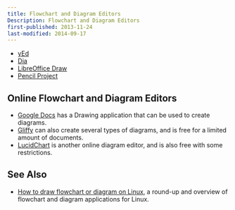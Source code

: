```yaml
---
title: Flowchart and Diagram Editors
Description: Flowchart and Diagram Editors
first-published: 2013-11-24
last-modified: 2014-09-17
---
```


*   [yEd](http://www.yworks.com/en/products_yed_about.html)
*   [Dia](http://live.gnome.org/Dia)
*   [LibreOffice Draw](https://www.libreoffice.org/discover/draw/)
*   [Pencil Project](http://pencil.evolus.vn/)

Online Flowchart and Diagram Editors
------------------------------------

*   [Google Docs](https://docs.google.com/) has a Drawing application that can be used to create diagrams.
*   [Gliffy](http://www.gliffy.com/) can also create several types of diagrams, and is free for a limited amount of
    documents.
*   [LucidChart](https://www.lucidchart.com/) is another online diagram editor, and is also free with some restrictions.

## See Also ##

*   [How to draw flowchart or diagram on Linux](http://xmodulo.com/2013/11/draw-flowchart-diagram-linux.html), 
    a round-up and overview of flowchart and diagram applications for Linux.
